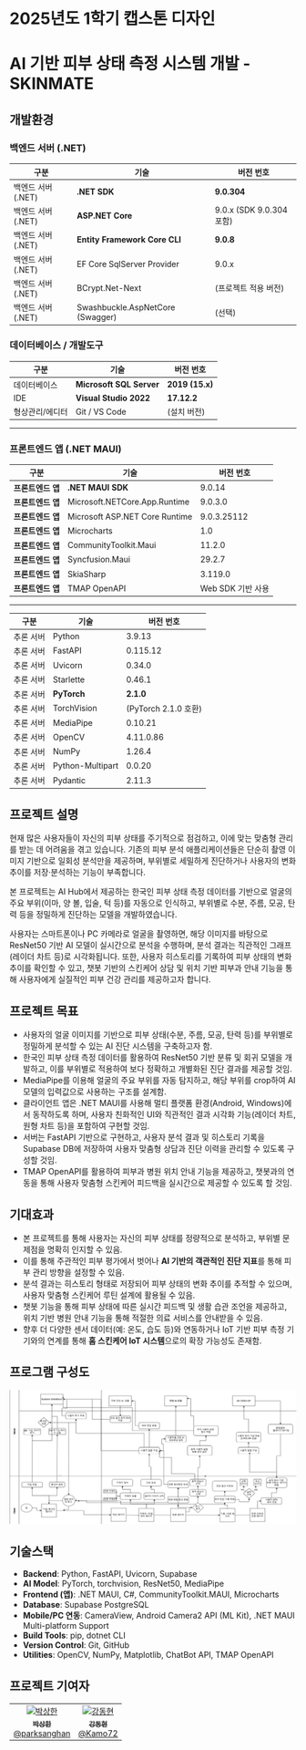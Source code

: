 # 2025년도 1학기 캡스톤 디자인

# AI 기반 피부 상태 측정 시스템 개발 - SKINMATE

## 개발환경

### 백엔드 서버 (.NET)
| 구분 | 기술 | 버전 번호 |
| --- | --- | --- |
| 백엔드 서버 (.NET) | **.NET SDK** | **9.0.304** |
| 백엔드 서버 (.NET) | **ASP.NET Core** | 9.0.x (SDK 9.0.304 포함) |
| 백엔드 서버 (.NET) | **Entity Framework Core CLI** | **9.0.8** |
| 백엔드 서버 (.NET) | EF Core SqlServer Provider | 9.0.x |
| 백엔드 서버 (.NET) | BCrypt.Net-Next | (프로젝트 적용 버전) |
| 백엔드 서버 (.NET) | Swashbuckle.AspNetCore (Swagger) | (선택) |

### 데이터베이스 / 개발도구
| 구분 | 기술 | 버전 번호 |
| --- | --- | --- |
| 데이터베이스 | **Microsoft SQL Server** | **2019 (15.x)** |
| IDE | **Visual Studio 2022** | **17.12.2** |
| 형상관리/에디터 | Git / VS Code | (설치 버전) |

---

### 프론트엔드 앱 (.NET MAUI)
| 구분 | 기술 | 버전 번호 |
| --- | --- | --- |
| **프론트엔드 앱** | **.NET MAUI SDK** | 9.0.14 |
| **프론트엔드 앱** | Microsoft.NETCore.App.Runtime | 9.0.3.0 |
| **프론트엔드 앱** | Microsoft ASP.NET Core Runtime | 9.0.3.25112 |
| **프론트엔드 앱** | Microcharts | 1.0 |
| **프론트엔드 앱** | CommunityToolkit.Maui | 11.2.0 |
| **프론트엔드 앱** | Syncfusion.Maui | 29.2.7 |
| **프론트엔드 앱** | SkiaSharp | 3.119.0 |
| **프론트엔드 앱** | TMAP OpenAPI | Web SDK 기반 사용 |

---

 
| 구분 | 기술 | 버전 번호 |
| --- | --- | --- |
| 추론 서버 | Python | 3.9.13 |
| 추론 서버 | FastAPI | 0.115.12 |
| 추론 서버 | Uvicorn | 0.34.0 |
| 추론 서버 | Starlette | 0.46.1 |
| 추론 서버 | **PyTorch** | **2.1.0** |
| 추론 서버 | TorchVision | (PyTorch 2.1.0 호환) |
| 추론 서버 | MediaPipe | 0.10.21 |
| 추론 서버 | OpenCV | 4.11.0.86 |
| 추론 서버 | NumPy | 1.26.4 |
| 추론 서버 | Python-Multipart | 0.0.20 |
| 추론 서버 | Pydantic | 2.11.3 |
 

## 프로젝트 설명

현재 많은 사용자들이 자신의 피부 상태를 주기적으로 점검하고, 이에 맞는 맞춤형 관리를 받는 데 어려움을 겪고 있습니다. 기존의 피부 분석 애플리케이션들은 단순히 촬영 이미지 기반으로 일회성 분석만을 제공하며, 부위별로 세밀하게 진단하거나 사용자의 변화 추이를 저장·분석하는 기능이 부족합니다.

본 프로젝트는 AI Hub에서 제공하는 한국인 피부 상태 측정 데이터를 기반으로 얼굴의 주요 부위(이마, 양 볼, 입술, 턱 등)를 자동으로 인식하고, 부위별로 수분, 주름, 모공, 탄력 등을 정밀하게 진단하는 모델을 개발하였습니다.

사용자는 스마트폰이나 PC 카메라로 얼굴을 촬영하면, 해당 이미지를 바탕으로 ResNet50 기반 AI 모델이 실시간으로 분석을 수행하며, 분석 결과는 직관적인 그래프(레이더 차트 등)로 시각화됩니다. 또한, 사용자 히스토리를 기록하여 피부 상태의 변화 추이를 확인할 수 있고, 챗봇 기반의 스킨케어 상담 및 위치 기반 피부과 안내 기능을 통해 사용자에게 실질적인 피부 건강 관리를 제공하고자 합니다.

## **프로젝트 목표**

- 사용자의 얼굴 이미지를 기반으로 피부 상태(수분, 주름, 모공, 탄력 등)를 부위별로 정밀하게 분석할 수 있는 AI 진단 시스템을 구축하고자 함.
- 한국인 피부 상태 측정 데이터를 활용하여 ResNet50 기반 분류 및 회귀 모델을 개발하고, 이를 부위별로 적용하여 보다 정확하고 개별화된 진단 결과를 제공할 것임.
- MediaPipe를 이용해 얼굴의 주요 부위를 자동 탐지하고, 해당 부위를 crop하여 AI 모델의 입력값으로 사용하는 구조를 설계함.
- 클라이언트 앱은 .NET MAUI를 사용해 멀티 플랫폼 환경(Android, Windows)에서 동작하도록 하며, 사용자 친화적인 UI와 직관적인 결과 시각화 기능(레이더 차트, 원형 차트 등)을 포함하여 구현할 것임.
- 서버는 FastAPI 기반으로 구현하고, 사용자 분석 결과 및 히스토리 기록을 Supabase DB에 저장하여 사용자 맞춤형 상담과 진단 이력을 관리할 수 있도록 구성할 것임.
- TMAP OpenAPI를 활용하여 피부과 병원 위치 안내 기능을 제공하고, 챗봇과의 연동을 통해 사용자 맞춤형 스킨케어 피드백을 실시간으로 제공할 수 있도록 할 것임.

## 기대효과

- 본 프로젝트를 통해 사용자는 자신의 피부 상태를 정량적으로 분석하고, 부위별 문제점을 명확히 인지할 수 있음.
- 이를 통해 주관적인 피부 평가에서 벗어나 **AI 기반의 객관적인 진단 지표**를 통해 피부 관리 방향을 설정할 수 있음.
- 분석 결과는 히스토리 형태로 저장되어 피부 상태의 변화 추이를 추적할 수 있으며, 사용자 맞춤형 스킨케어 루틴 설계에 활용될 수 있음.
- 챗봇 기능을 통해 피부 상태에 따른 실시간 피드백 및 생활 습관 조언을 제공하고, 위치 기반 병원 안내 기능을 통해 적절한 의료 서비스를 안내받을 수 있음.
- 향후 더 다양한 센서 데이터(예: 온도, 습도 등)와 연동하거나 IoT 기반 피부 측정 기기와의 연계를 통해 **홈 스킨케어 IoT 시스템**으로의 확장 가능성도 존재함.

## 프로그램 구성도

![image.png](image.png)

## 기술스택

- **Backend**: Python, FastAPI, Uvicorn, Supabase
- **AI Model**: PyTorch, torchvision, ResNet50, MediaPipe
- **Frontend (앱)**: .NET MAUI, C#, CommunityToolkit.MAUI, Microcharts
- **Database**: Supabase PostgreSQL
- **Mobile/PC 연동**: CameraView, Android Camera2 API (ML Kit), .NET MAUI Multi-platform Support
- **Build Tools**: pip, dotnet CLI
- **Version Control**: Git, GitHub
- **Utilities**: OpenCV, NumPy, Matplotlib, ChatBot API, TMAP OpenAPI

## 프로젝트 기여자

<table>
  <tr>
    <td align="center"><a href="https://github.com/parksanghan"><img src="https://github.com/parksanghan.png" width="100px;" alt="박상한"/><br /><sub><b>박상한</b></sub><br />@parksanghan</a></td>
    <td align="center"><a href="https://github.com/Kamo72"><img src="https://github.com/Kamo72.png" width="100px;" alt="강동현"/><br /><sub><b>강동현</b></sub><br />@Kamo72</a></td>
  </tr>
</table>